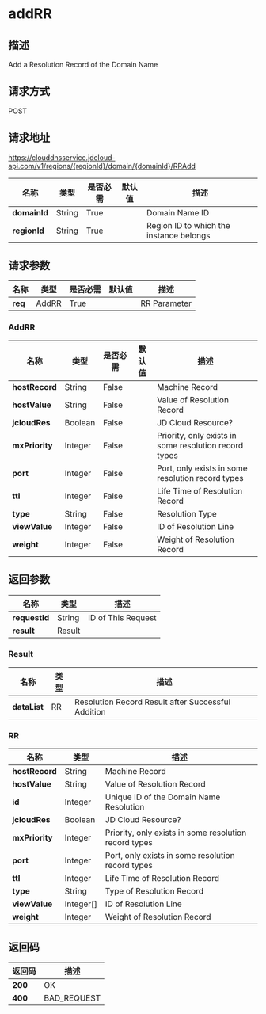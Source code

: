 # addRR


## 描述
Add a Resolution Record of the Domain Name

## 请求方式
POST

## 请求地址
https://clouddnsservice.jdcloud-api.com/v1/regions/{regionId}/domain/{domainId}/RRAdd

|名称|类型|是否必需|默认值|描述|
|---|---|---|---|---|
|**domainId**|String|True| |Domain Name ID|
|**regionId**|String|True| |Region ID to which the instance belongs|

## 请求参数
|名称|类型|是否必需|默认值|描述|
|---|---|---|---|---|
|**req**|AddRR|True| |RR Parameter|

### AddRR
|名称|类型|是否必需|默认值|描述|
|---|---|---|---|---|
|**hostRecord**|String|False| |Machine Record|
|**hostValue**|String|False| |Value of Resolution Record|
|**jcloudRes**|Boolean|False| |JD Cloud Resource?|
|**mxPriority**|Integer|False| |Priority, only exists in some resolution record types|
|**port**|Integer|False| |Port, only exists in some resolution record types|
|**ttl**|Integer|False| |Life Time of Resolution Record|
|**type**|String|False| |Resolution Type|
|**viewValue**|Integer|False| |ID of Resolution Line|
|**weight**|Integer|False| |Weight of Resolution Record|

## 返回参数
|名称|类型|描述|
|---|---|---|
|**requestId**|String|ID of This Request|
|**result**|Result| |

### Result
|名称|类型|描述|
|---|---|---|
|**dataList**|RR|Resolution Record Result after Successful Addition|
### RR
|名称|类型|描述|
|---|---|---|
|**hostRecord**|String|Machine Record|
|**hostValue**|String|Value of Resolution Record|
|**id**|Integer|Unique ID of the Domain Name Resolution|
|**jcloudRes**|Boolean|JD Cloud Resource?|
|**mxPriority**|Integer|Priority, only exists in some resolution record types|
|**port**|Integer|Port, only exists in some resolution record types|
|**ttl**|Integer|Life Time of Resolution Record|
|**type**|String|Type of Resolution Record|
|**viewValue**|Integer[]|ID of Resolution Line|
|**weight**|Integer|Weight of Resolution Record|

## 返回码
|返回码|描述|
|---|---|
|**200**|OK|
|**400**|BAD_REQUEST|
